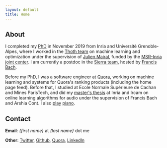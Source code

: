 ```yaml
---
layout: default
title: Home
---
```

## About

I completed my [PhD](http://pascal.inrialpes.fr/data2/abietti/thesis.pdf) in November 2019 from Inria and Université Grenoble-Alpes, where I worked in the [Thoth team](http://thoth.inrialpes.fr/) on machine learning and optimization under the supervision of [Julien Mairal](http://thoth.inrialpes.fr/people/mairal/), funded by the [MSR-Inria joint center](http://www.msr-inria.fr/).
I am currently a postdoc in the [Sierra team](https://www.di.ens.fr/sierra/), hosted by [Francis Bach](https://www.di.ens.fr/~fbach/).

Before my PhD, I was a software engineer at [Quora](http://www.quora.com), working on machine learning and systems for Quora's ranking products (including the home page feed). Before that, I studied at Ecole Normale Supérieure de Cachan and Mines ParisTech, and did my [master's thesis](https://hal.inria.fr/hal-01064672v2/document) at Inria and Ircam on online learning algorithms for audio under the supervision of Francis Bach and Arshia Cont. I also [play](http://www.youtube.com/watch?v=S4P07vt1Tmc) [piano](http://www.youtube.com/watch?v=foh6FXkYyyA).

## Contact

**Email**: *{first name}* at *{last name}* dot me

**Other**: [Twitter](http://twitter.com/albertobietti), [Github](http://github.com/albietz), [Quora](http://www.quora.com/Alberto-Bietti), [LinkedIn](http://www.linkedin.com/in/alberto-bietti-3314905)
